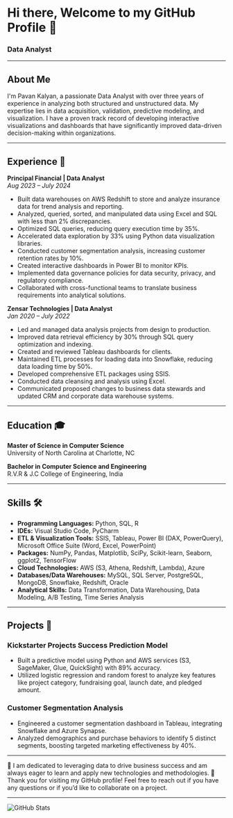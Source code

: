 # Hi there, Welcome to my GitHub Profile 👋

### Data Analyst

---

## About Me 

I'm Pavan Kalyan, a passionate Data Analyst with over three years of experience in analyzing both structured and unstructured data. My expertise lies in data acquisition, validation, predictive modeling, and visualization. I have a proven track record of developing interactive visualizations and dashboards that have significantly improved data-driven decision-making within organizations.

---

## Experience 💼

**Principal Financial | Data Analyst**  
*Aug 2023 – July 2024*

- Built data warehouses on AWS Redshift to store and analyze insurance data for trend analysis and reporting.
- Analyzed, queried, sorted, and manipulated data using Excel and SQL with less than 2% discrepancies.
- Optimized SQL queries, reducing query execution time by 35%.
- Accelerated data exploration by 33% using Python data visualization libraries.
- Conducted customer segmentation analysis, increasing customer retention rates by 10%.
- Created interactive dashboards in Power BI to monitor KPIs.
- Implemented data governance policies for data security, privacy, and regulatory compliance.
- Collaborated with cross-functional teams to translate business requirements into analytical solutions.

**Zensar Technologies | Data Analyst**  
*Jan 2020 – July 2022*

- Led and managed data analysis projects from design to production.
- Improved data retrieval efficiency by 30% through SQL query optimization and indexing.
- Created and reviewed Tableau dashboards for clients.
- Maintained ETL processes for loading data into Snowflake, reducing data loading time by 50%.
- Developed comprehensive ETL packages using SSIS.
- Conducted data cleansing and analysis using Excel.
- Communicated proposed changes to business data stewards and updated CRM and corporate data warehouse systems.

---

## Education 🎓

**Master of Science in Computer Science**  
University of North Carolina at Charlotte, NC

**Bachelor in Computer Science and Engineering**  
R.V.R & J.C College of Engineering, India

---

## Skills 🛠️

- **Programming Languages:** Python, SQL, R
- **IDEs:** Visual Studio Code, PyCharm
- **ETL & Visualization Tools:** SSIS, Tableau, Power BI (DAX, PowerQuery), Microsoft Office Suite (Word, Excel, PowerPoint)
- **Packages:** NumPy, Pandas, Matplotlib, SciPy, Scikit-learn, Seaborn, ggplot2, TensorFlow
- **Cloud Technologies:** AWS (S3, Athena, Redshift, Lambda), Azure
- **Databases/Data Warehouses:** MySQL, SQL Server, PostgreSQL, MongoDB, Snowflake, Redshift, Oracle
- **Analytical Skills:** Data Transformation, Data Warehousing, Data Modeling, A/B Testing, Time Series Analysis

---

## Projects 📂

### Kickstarter Projects Success Prediction Model

- Built a predictive model using Python and AWS services (S3, SageMaker, Glue, QuickSight) with 89% accuracy.
- Utilized logistic regression and random forest to analyze key features like project category, fundraising goal, launch date, and pledged amount.

### Customer Segmentation Analysis

- Engineered a customer segmentation dashboard in Tableau, integrating Snowflake and Azure Synapse.
- Analyzed demographics and purchase behaviors to identify 5 distinct segments, boosting targeted marketing effectiveness by 40%.

---

🌟 I am dedicated to leveraging data to drive business success and am always eager to learn and apply new technologies and methodologies. 
🚀 Thank you for visiting my GitHub profile! Feel free to reach out if you have any questions or if you’d like to collaborate on a project.

---

![GitHub Stats](https://github-readme-stats.vercel.app/api?username=your-github-username&show_icons=true)
